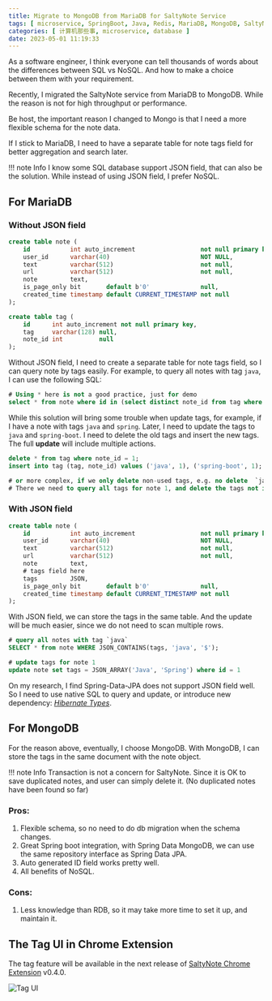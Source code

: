 ```yaml
---
title: Migrate to MongoDB from MariaDB for SaltyNote Service
tags: [ microservice, SpringBoot, Java, Redis, MariaDB, MongoDB, SaltyNote ]
categories: [ 计算机那些事, microservice, database ]
date: 2023-05-01 11:19:33
---
```


As a software engineer, I think everyone can tell thousands of words about the differences between SQL vs NoSQL. And how
to make a choice between them with your requirement.

Recently, I migrated the SaltyNote service from MariaDB to MongoDB. While the reason is not for high throughput or
performance.

<!-- more -->

Be host, the important reason I changed to Mongo is that I need a more flexible schema for the note data.

If I stick to MariaDB, I need to have a separate table for note tags field for better aggregation and search later.

!!! note Info
    I know some SQL database support JSON field, that can also be the solution. While instead of using JSON field, I prefer NoSQL.


## For MariaDB

### Without JSON field

```sql
create table note (
    id           int auto_increment                  not null primary key,
    user_id      varchar(40)                         NOT NULL,
    text         varchar(512)                        not null,
    url          varchar(512)                        not null,
    note         text,
    is_page_only bit       default b'0'              null,
    created_time timestamp default CURRENT_TIMESTAMP not null
);

create table tag (
    id      int auto_increment not null primary key,
    tag     varchar(128) null,
    note_id int          null
);
```

Without JSON field, I need to create a separate table for note tags field, so I can query note by tags easily.
For example, to query all notes with tag `java`, I can use the following SQL:

```sql
# Using * here is not a good practice, just for demo
select * from note where id in (select distinct note_id from tag where tag = 'java');
```

While this solution will bring some trouble when update tags, for example, if I have a note with tags `java`
and `spring`.
Later, I need to update the tags to `java` and `spring-boot`. I need to delete the old tags and insert the new tags. The
full **update** will include multiple actions.

```sql
delete * from tag where note_id = 1;
insert into tag (tag, note_id) values ('java', 1), ('spring-boot', 1);

# or more complex, if we only delete non-used tags, e.g. no delete  `java` here.
# There we need to query all tags for note 1, and delete the tags not in the new tags list.
```

### With JSON field

```sql
create table note (
    id           int auto_increment                  not null primary key,
    user_id      varchar(40)                         NOT NULL,
    text         varchar(512)                        not null,
    url          varchar(512)                        not null,
    note         text,
    # tags field here
    tags         JSON,   
    is_page_only bit       default b'0'              null,
    created_time timestamp default CURRENT_TIMESTAMP not null
);
```

With JSON field, we can store the tags in the same table. And the update will be much easier, since we do not need to
scan multiple rows.

```sql
# query all notes with tag `java`
SELECT * from note WHERE JSON_CONTAINS(tags, 'java', '$');

# update tags for note 1
update note set tags = JSON_ARRAY('Java', 'Spring') where id = 1
```

On my research, I find Spring-Data-JPA does not support JSON field well. So I need to use native SQL to query and
update, or introduce new dependency: [_Hibernate
Types_](https://prateek-ashtikar512.medium.com/how-to-handle-json-in-mysql-4adaeeb1d42f).

## For MongoDB

For the reason above, eventually, I choose MongoDB. With MongoDB, I can store the tags in the same document with the
note object.

!!! note Info
    Transaction is not a concern for SaltyNote. Since it is OK to save duplicated notes, and user can simply delete it. (No duplicated notes have been found so far)

### Pros:

1. Flexible schema, so no need to do db migration when the schema changes.
2. Great Spring boot integration, with Spring Data MongoDB, we can use the same repository interface as Spring Data JPA.
3. Auto generated ID field works pretty well.
4. All benefits of NoSQL.

### Cons:

1. Less knowledge than RDB, so it may take more time to set it up, and maintain it.

## The Tag UI in Chrome Extension

The tag feature will be available in the next release
of [SaltyNote Chrome Extension](https://chrome.google.com/webstore/detail/saltynote/baanghljiehhpljdbonfknboakpfajnn)
v0.4.0.

![Tag UI](/img/saltynote/tag-ui.png)